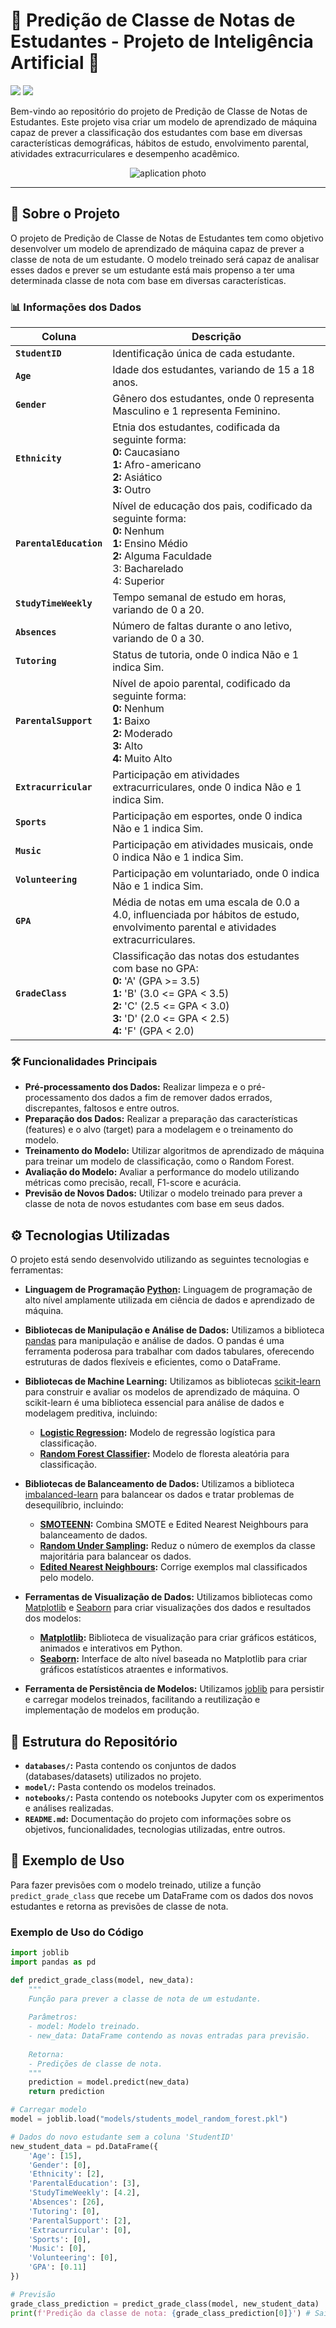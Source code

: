 # 🧠 Predição de Classe de Notas de Estudantes - Projeto de Inteligência Artificial 🧠

<p align="left">
    <img src="https://img.shields.io/badge/Status-Conclu%C3%ADdo-brightgreen?style=for-the-badge"/>
    <!-- <img src="https://img.shields.io/badge/Status-Em%20Desenvolvimento-orange?style=for-the-badge"/> -->
    <img src="https://img.shields.io/github/license/JoaoLagos/planner_de_tarefas?color=blue&style=for-the-badge"/>
</p>

Bem-vindo ao repositório do projeto de Predição de Classe de Notas de Estudantes. Este projeto visa criar um modelo de aprendizado de máquina capaz de prever a classificação dos estudantes com base em diversas características demográficas, hábitos de estudo, envolvimento parental, atividades extracurriculares e desempenho acadêmico.

<p align="center">
  <img src="./images/aplication_photo.png" alt="aplication photo">
</p>

<hr>

## 📝 Sobre o Projeto

O projeto de Predição de Classe de Notas de Estudantes tem como objetivo desenvolver um modelo de aprendizado de máquina capaz de prever a classe de nota de um estudante. O modelo treinado será capaz de analisar esses dados e prever se um estudante está mais propenso a ter uma determinada classe de nota com base em diversas características.

### 📊 Informações dos Dados

| Coluna               | Descrição                                                                 |
|----------------------|---------------------------------------------------------------------------|
| **`StudentID`**      | Identificação única de cada estudante.                                   |
| **`Age`**            | Idade dos estudantes, variando de 15 a 18 anos.                         |
| **`Gender`**         | Gênero dos estudantes, onde 0 representa Masculino e 1 representa Feminino. |
| **`Ethnicity`**      | Etnia dos estudantes, codificada da seguinte forma:<br>**0:** Caucasiano<br>**1:** Afro-americano<br>**2:** Asiático<br>**3:** Outro |
| **`ParentalEducation`**  | Nível de educação dos pais, codificado da seguinte forma:<br>**0:** Nenhum<br>**1:** Ensino Médio<br>**2:** Alguma Faculdade<br>3: Bacharelado<br>4: Superior |
| **`StudyTimeWeekly`**    | Tempo semanal de estudo em horas, variando de 0 a 20.                  |
| **`Absences`**           | Número de faltas durante o ano letivo, variando de 0 a 30.             |
| **`Tutoring`**           | Status de tutoria, onde 0 indica Não e 1 indica Sim.                   |
| **`ParentalSupport`**    | Nível de apoio parental, codificado da seguinte forma:<br>**0:** Nenhum<br>**1:** Baixo<br>**2:** Moderado<br>**3:** Alto<br>**4:** Muito Alto |
| **`Extracurricular`**    | Participação em atividades extracurriculares, onde 0 indica Não e 1 indica Sim. |
| **`Sports`**             | Participação em esportes, onde 0 indica Não e 1 indica Sim.            |
| **`Music`**              | Participação em atividades musicais, onde 0 indica Não e 1 indica Sim. |
| **`Volunteering`**       | Participação em voluntariado, onde 0 indica Não e 1 indica Sim.        |
| **`GPA`**                | Média de notas em uma escala de 0.0 a 4.0, influenciada por hábitos de estudo, envolvimento parental e atividades extracurriculares. |
| **`GradeClass`**         | Classificação das notas dos estudantes com base no GPA:<br>**0:** 'A' (GPA >= 3.5)<br>**1:** 'B' (3.0 <= GPA < 3.5)<br>**2:** 'C' (2.5 <= GPA < 3.0)<br>**3:** 'D' (2.0 <= GPA < 2.5)<br>**4:** 'F' (GPA < 2.0) |


### 🛠️ Funcionalidades Principais

- **Pré-processamento dos Dados:** Realizar limpeza e o pré-processamento dos dados a fim de remover dados errados, discrepantes, faltosos e entre outros.
- **Preparação dos Dados:** Realizar a preparação das características (features) e o alvo (target) para a modelagem e o treinamento do modelo.
- **Treinamento do Modelo:** Utilizar algoritmos de aprendizado de máquina para treinar um modelo de classificação, como o Random Forest.
- **Avaliação do Modelo:** Avaliar a performance do modelo utilizando métricas como precisão, recall, F1-score e acurácia.
- **Previsão de Novos Dados:** Utilizar o modelo treinado para prever a classe de nota de novos estudantes com base em seus dados.

## ⚙️ Tecnologias Utilizadas

O projeto está sendo desenvolvido utilizando as seguintes tecnologias e ferramentas:

- **Linguagem de Programação [Python](https://www.python.org/):** Linguagem de programação de alto nível amplamente utilizada em ciência de dados e aprendizado de máquina.

- **Bibliotecas de Manipulação e Análise de Dados:** Utilizamos a biblioteca [pandas](https://pandas.pydata.org/) para manipulação e análise de dados. O pandas é uma ferramenta poderosa para trabalhar com dados tabulares, oferecendo estruturas de dados flexíveis e eficientes, como o DataFrame.

- **Bibliotecas de Machine Learning:** Utilizamos as bibliotecas [scikit-learn](https://scikit-learn.org/stable/) para construir e avaliar os modelos de aprendizado de máquina. O scikit-learn é uma biblioteca essencial para análise de dados e modelagem preditiva, incluindo:
  - **[Logistic Regression](https://scikit-learn.org/stable/modules/generated/sklearn.linear_model.LogisticRegression.html):** Modelo de regressão logística para classificação.
  - **[Random Forest Classifier](https://scikit-learn.org/stable/modules/generated/sklearn.ensemble.RandomForestClassifier.html):** Modelo de floresta aleatória para classificação.

- **Bibliotecas de Balanceamento de Dados:** Utilizamos a biblioteca [imbalanced-learn](https://imbalanced-learn.org/) para balancear os dados e tratar problemas de desequilíbrio, incluindo:
  - **[SMOTEENN](https://imbalanced-learn.org/stable/references/generated/imblearn.combine.SMOTEENN.html):** Combina SMOTE e Edited Nearest Neighbours para balanceamento de dados.
  - **[Random Under Sampling](https://imbalanced-learn.org/stable/references/generated/imblearn.under_sampling.RandomUnderSampler.html):** Reduz o número de exemplos da classe majoritária para balancear os dados.
  - **[Edited Nearest Neighbours](https://imbalanced-learn.org/stable/references/generated/imblearn.under_sampling.EditedNearestNeighbours.html):** Corrige exemplos mal classificados pelo modelo.

- **Ferramentas de Visualização de Dados:** Utilizamos bibliotecas como [Matplotlib](https://matplotlib.org/) e [Seaborn](https://seaborn.pydata.org/) para criar visualizações dos dados e resultados dos modelos:
  - **[Matplotlib](https://matplotlib.org/):** Biblioteca de visualização para criar gráficos estáticos, animados e interativos em Python.
  - **[Seaborn](https://seaborn.pydata.org/):** Interface de alto nível baseada no Matplotlib para criar gráficos estatísticos atraentes e informativos.

- **Ferramenta de Persistência de Modelos:** Utilizamos [joblib](https://joblib.readthedocs.io/en/latest/) para persistir e carregar modelos treinados, facilitando a reutilização e implementação de modelos em produção.


## 📂 Estrutura do Repositório

- **`databases/`:** Pasta contendo os conjuntos de dados (databases/datasets) utilizados no projeto.
- **`model/`:** Pasta contendo os modelos treinados.
- **`notebooks/`:** Pasta contendo os notebooks Jupyter com os experimentos e análises realizadas.
- **`README.md`:** Documentação do projeto com informações sobre os objetivos, funcionalidades, tecnologias utilizadas, entre outros.

## 📝 Exemplo de Uso

Para fazer previsões com o modelo treinado, utilize a função `predict_grade_class` que recebe um DataFrame com os dados dos novos estudantes e retorna as previsões de classe de nota.

### Exemplo de Uso do Código

```python
import joblib
import pandas as pd

def predict_grade_class(model, new_data):
    """
    Função para prever a classe de nota de um estudante.
    
    Parâmetros:
    - model: Modelo treinado.
    - new_data: DataFrame contendo as novas entradas para previsão.
    
    Retorna:
    - Predições de classe de nota.
    """
    prediction = model.predict(new_data)
    return prediction

# Carregar modelo
model = joblib.load("models/students_model_random_forest.pkl")

# Dados do novo estudante sem a coluna 'StudentID'
new_student_data = pd.DataFrame({
    'Age': [15],
    'Gender': [0],
    'Ethnicity': [2],
    'ParentalEducation': [3],
    'StudyTimeWeekly': [4.2],
    'Absences': [26],
    'Tutoring': [0],
    'ParentalSupport': [2],
    'Extracurricular': [0],
    'Sports': [0],
    'Music': [0],
    'Volunteering': [0],
    'GPA': [0.11]
})

# Previsão
grade_class_prediction = predict_grade_class(model, new_student_data)
print(f'Predição da classe de nota: {grade_class_prediction[0]}') # Saída: 4.0

